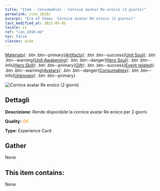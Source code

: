 ```yaml
---
title: "Item - Consumables - Cornice avatar Re eroico (2 giorni)"
permalink: /con_1010/
excerpt: "Era of Chaos  Cornice avatar Re eroico (2 giorni)"
last_modified_at: 2021-05-05
locale: it
ref: "con_1010.md"
toc: false
classes: wide
---
```

 [Materials](/ItemsIT/){: .btn .btn--primary}[Artifacts](/ItemsIT/Artifacts/){: .btn .btn--success}[Unit Soul](/ItemsIT/UnitSoul/){: .btn .btn--warning}[Unit Awakening](/ItemsIT/UnitAwakening/){: .btn .btn--danger}[Hero Soul](/ItemsIT/HeroSoul/){: .btn .btn--info}[Hero Skill](/ItemsIT/HeroSkill/){: .btn .btn--primary}[Gift](/ItemsIT/Gift/){: .btn .btn--success}[Event related](/ItemsIT/Events/){: .btn .btn--warning}[Avatars](/ItemsIT/Avatars/){: .btn .btn--danger}[Consumables](/ItemsIT/Consumables/){: .btn .btn--info}[Unknown](/ItemsIT/Unknown/){: .btn .btn--primary}

 ![Cornice avatar Re eroico (2 giorni)](/images/a/avatarFrame_49.png)

## Dettagli
 **Descrizione:** Rende disponibile la cornice avatar Re eroico per 2 giorni.

 **Quality:** <span style="color: #FF8C00">OK</span>

 **Type:** Experience Card

## Gather

  None

## This item contains:

  None

